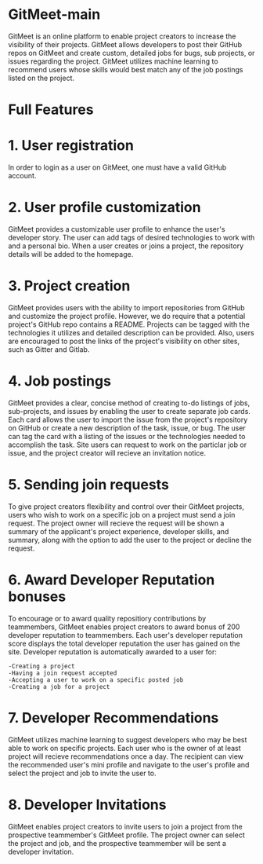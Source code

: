 # GitMeet-main
GitMeet is an online platform to enable project creators to increase the visibility of their projects. GitMeet allows developers to post their GitHub repos on GitMeet and create custom, detailed jobs for bugs, sub projects, or issues regarding the project. GitMeet utilizes machine learning to recommend users whose skills would best match any of the job postings listed on the project.

# Full Features

# 1. User registration

In order to login as a user on GitMeet, one must have a valid GitHub account. 

# 2. User profile customization

GitMeet provides a customizable user profile to enhance the user's developer story. The user can add tags of desired technologies to work with and a personal bio. When a user creates or joins a project, the repository details will be added to the homepage.

# 3. Project creation

GitMeet provides users with the ability to import repositories from GitHub and customize the project profile. However, we do require that a potential project's GitHub repo contains a README. Projects can be tagged with the technologies it utilizes and detailed description can be provided. Also, users are encouraged to post the links of the project's visibility on other sites, such as Gitter and Gitlab.

# 4. Job postings

GitMeet provides a clear, concise method of creating to-do listings of jobs, sub-projects, and issues by enabling the user to create separate job cards. Each card allows the user to import the issue from the project's repository on GitHub or create a new description of the task, issue, or bug. The user can tag the card with a listing of the issues or the technologies needed to accomplish the task. Site users can request to work on the particlar job or issue, and the project creator will recieve an invitation notice.

# 5. Sending join requests

To give project creators flexibility and control over their GitMeet projects, users who wish to work on a specific job on a project must send a join request. The project owner will recieve the request will be shown a summary of the applicant's project experience, developer skills, and summary, along with the option to add the user to the project or decline the request.

# 6. Award Developer Reputation bonuses

To encourage or to award quality repositiory contributions by teammembers, GitMeet enables project creators to award bonus of 200 developer reputation to teammembers. Each user's developer reputation score displays the total developer reputation the user has gained on the site. Developer reputation is automatically awarded to a user for: 

    -Creating a project 
    -Having a join request accepted 
    -Accepting a user to work on a specific posted job 
    -Creating a job for a project

# 7. Developer Recommendations

GitMeet utilizes machine learning to suggest developers who may be best able to work on specific projects. Each user who is the owner of at least project will recieve recommendations once a day. The recipient can view the recommended user's mini profile and navigate to the user's profile and select the project and job to invite the user to.

# 8. Developer Invitations

GitMeet enables project creators to invite users to join a project from the prospective teammember's GitMeet profile. The project owner can select the project and job, and the prospective teammember will be sent a developer invitation.
